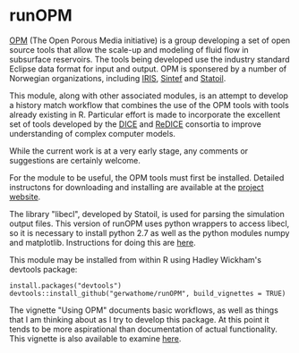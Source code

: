 # runOPM
[OPM](http://opm-project.org/) (The Open Porous Media initiative) is a group developing a set of open source tools that allow the scale-up and modeling of fluid flow in subsurface reservoirs.  The tools being developed use the industry standard Eclipse data format for input and output.  OPM is sponsered by a number of Norwegian organizations, including [IRIS](http://www.iris.no/research/energy), [Sintef](http://www.sintef.no/en/information-and-communication-technology-ict/applied-mathematics/computational-geoscience/#/) and [Statoil](https://www.statoil.com/).

This module, along with other associated modules, is an attempt to develop a history match workflow that combines the use of the OPM tools with tools already existing in R. Particular effort is made to incorporate the excellent set of tools developed by the [DICE](http://dice.emse.fr/) and [ReDICE](http://www.redice-project.org/) consortia to improve understanding of complex computer models.

While the current work is at a very early stage, any comments or suggestions are certainly welcome.

For the module to be useful, the OPM tools must first be installed.  Detailed instructons for downloading and installing are available at the [project website](http://opm-project.org/?page_id=36).

The library "libecl", developed by Statoil, is used for parsing the simulation output files.  This version of runOPM uses python wrappers to access libecl, so it is necessary to install python 2.7 as well as the python modules numpy and matplotlib.  Instructions for doing this are [here](http://opm-project.org/?page_id=197&page=6).

This module may be installed from within R using Hadley Wickham's devtools package:

	install.packages("devtools")
	devtools::install_github("gerwathome/runOPM", build_vignettes = TRUE)

The vignette "Using OPM" documents basic workflows, as well as things that I am thinking about as I try to develop this package.  At this point it tends to be more aspirational than documentation of actual functionality.  This vignette is also available to examine [here](http://gerwathome.github.io/runOPM).